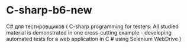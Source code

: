 # C-sharp-b6-new
С# для тестировщиков 
( C-sharp programming for testers:
All studied material is demonstrated in one cross-cutting example - 
developing automated tests for a web application in C # using Selenium WebDrive ) 

